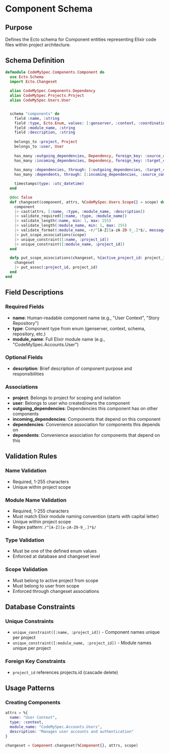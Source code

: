 # Component Schema

## Purpose
Defines the Ecto schema for Component entities representing Elixir code files within project architecture.

## Schema Definition

```elixir
defmodule CodeMySpec.Components.Component do
  use Ecto.Schema
  import Ecto.Changeset
  
  alias CodeMySpec.Components.Dependency
  alias CodeMySpec.Projects.Project
  alias CodeMySpec.Users.User


  schema "components" do
    field :name, :string
    field :type, Ecto.Enum, values: [:genserver, :context, :coordination_context, :schema, :repository, :task, :registry, :other]
    field :module_name, :string
    field :description, :string
    
    belongs_to :project, Project
    belongs_to :user, User
    
    has_many :outgoing_dependencies, Dependency, foreign_key: :source_component_id
    has_many :incoming_dependencies, Dependency, foreign_key: :target_component_id
    
    has_many :dependencies, through: [:outgoing_dependencies, :target_component]
    has_many :dependents, through: [:incoming_dependencies, :source_component]

    timestamps(type: :utc_datetime)
  end

  @doc false
  def changeset(component, attrs, %CodeMySpec.Users.Scope{} = scope) do
    component
    |> cast(attrs, [:name, :type, :module_name, :description])
    |> validate_required([:name, :type, :module_name])
    |> validate_length(:name, min: 1, max: 255)
    |> validate_length(:module_name, min: 1, max: 255)
    |> validate_format(:module_name, ~r/^[A-Z][a-zA-Z0-9_.]*$/, message: "must be a valid Elixir module name")
    |> put_scope_associations(scope)
    |> unique_constraint([:name, :project_id])
    |> unique_constraint([:module_name, :project_id])
  end

  defp put_scope_associations(changeset, %{active_project_id: project_id}) do
    changeset
    |> put_assoc(:project_id, project_id)
  end
end
```

## Field Descriptions

### Required Fields
- **name**: Human-readable component name (e.g., "User Context", "Story Repository")
- **type**: Component type from enum (genserver, context, schema, repository, etc.)
- **module_name**: Full Elixir module name (e.g., "CodeMySpec.Accounts.User")

### Optional Fields
- **description**: Brief description of component purpose and responsibilities

### Associations
- **project**: Belongs to project for scoping and isolation
- **user**: Belongs to user who created/owns the component
- **outgoing_dependencies**: Dependencies this component has on other components
- **incoming_dependencies**: Components that depend on this component
- **dependencies**: Convenience association for components this depends on
- **dependents**: Convenience association for components that depend on this

## Validation Rules

### Name Validation
- Required, 1-255 characters
- Unique within project scope

### Module Name Validation  
- Required, 1-255 characters
- Must match Elixir module naming convention (starts with capital letter)
- Unique within project scope
- Regex pattern: `/^[A-Z][a-zA-Z0-9_.]*$/`

### Type Validation
- Must be one of the defined enum values
- Enforced at database and changeset level

### Scope Validation
- Must belong to active project from scope
- Must belong to user from scope
- Enforced through changeset associations

## Database Constraints

### Unique Constraints
- `unique_constraint([:name, :project_id])` - Component names unique per project
- `unique_constraint([:module_name, :project_id])` - Module names unique per project

### Foreign Key Constraints
- `project_id` references projects.id (cascade delete)

## Usage Patterns

### Creating Components
```elixir
attrs = %{
  name: "User Context", 
  type: :context,
  module_name: "CodeMySpec.Accounts.Users",
  description: "Manages user accounts and authentication"
}

changeset = Component.changeset(%Component{}, attrs, scope)
```